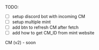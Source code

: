 TODO:

- [ ] setup discord bot with incoming CM
- [ ] setup multiple mint
- [ ] add btn to refresh CM after fetch 
- [ ] add how to get CM_ID from mint website
  
CM (v2) - soon